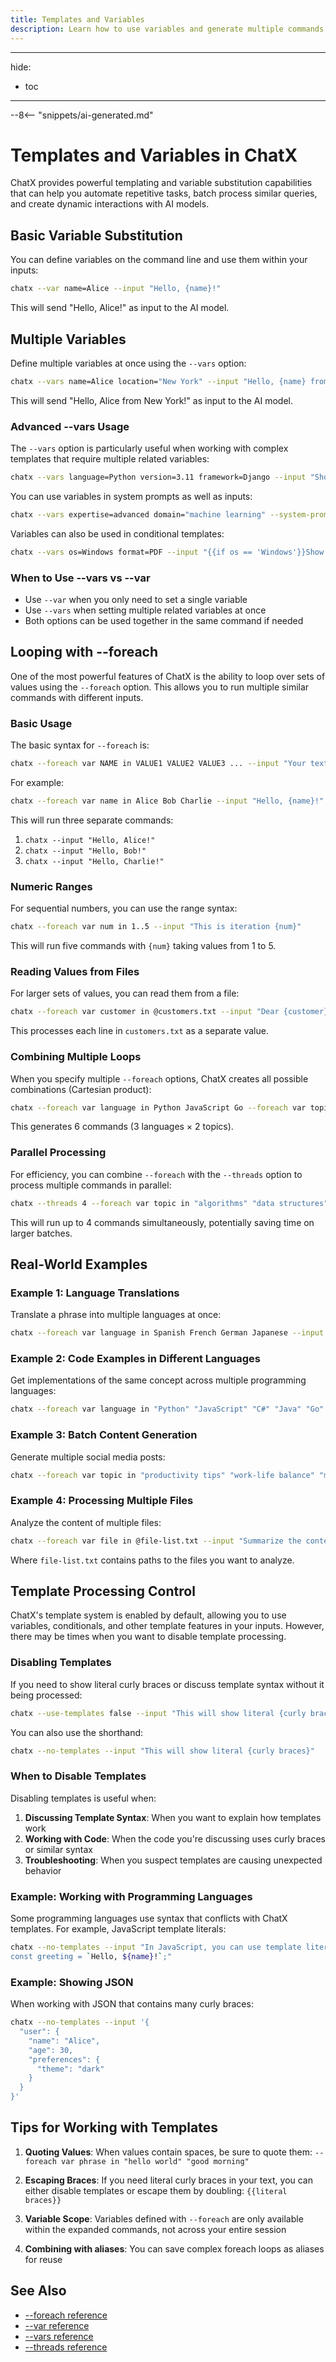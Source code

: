 ```yaml
---
title: Templates and Variables
description: Learn how to use variables and generate multiple commands with ChatX
---
```


---
hide:
- toc
---

--8<-- "snippets/ai-generated.md"

# Templates and Variables in ChatX

ChatX provides powerful templating and variable substitution capabilities that can help you automate repetitive tasks, batch process similar queries, and create dynamic interactions with AI models.

## Basic Variable Substitution

You can define variables on the command line and use them within your inputs:

```bash
chatx --var name=Alice --input "Hello, {name}!"
```

This will send "Hello, Alice!" as input to the AI model.

## Multiple Variables

Define multiple variables at once using the `--vars` option:

```bash
chatx --vars name=Alice location="New York" --input "Hello, {name} from {location}!"
```

This will send "Hello, Alice from New York!" as input to the AI model.

### Advanced --vars Usage

The `--vars` option is particularly useful when working with complex templates that require multiple related variables:

```bash
chatx --vars language=Python version=3.11 framework=Django --input "Show me how to create a basic {framework} project with {language} {version}"
```

You can use variables in system prompts as well as inputs:

```bash
chatx --vars expertise=advanced domain="machine learning" --system-prompt "You are an {expertise} {domain} expert." --input "Explain neural networks"
```

Variables can also be used in conditional templates:

```bash
chatx --vars os=Windows format=PDF --input "{{if os == 'Windows'}}Show me how to view {format} files on Windows.{{else}}Show me how to view {format} files on {os}.{{endif}}"
```

### When to Use --vars vs --var

- Use `--var` when you only need to set a single variable
- Use `--vars` when setting multiple related variables at once
- Both options can be used together in the same command if needed

## Looping with --foreach

One of the most powerful features of ChatX is the ability to loop over sets of values using the `--foreach` option. This allows you to run multiple similar commands with different inputs.

### Basic Usage

The basic syntax for `--foreach` is:

```bash
chatx --foreach var NAME in VALUE1 VALUE2 VALUE3 ... --input "Your text with {NAME}"
```

For example:

```bash
chatx --foreach var name in Alice Bob Charlie --input "Hello, {name}!"
```

This will run three separate commands:
1. `chatx --input "Hello, Alice!"`
2. `chatx --input "Hello, Bob!"`
3. `chatx --input "Hello, Charlie!"`

### Numeric Ranges

For sequential numbers, you can use the range syntax:

```bash
chatx --foreach var num in 1..5 --input "This is iteration {num}"
```

This will run five commands with `{num}` taking values from 1 to 5.

### Reading Values from Files

For larger sets of values, you can read them from a file:

```bash
chatx --foreach var customer in @customers.txt --input "Dear {customer}, we're writing to inform you..."
```

This processes each line in `customers.txt` as a separate value.

### Combining Multiple Loops

When you specify multiple `--foreach` options, ChatX creates all possible combinations (Cartesian product):

```bash
chatx --foreach var language in Python JavaScript Go --foreach var topic in "functions" "loops" --input "Show me how to use {topic} in {language}"
```

This generates 6 commands (3 languages × 2 topics).

### Parallel Processing

For efficiency, you can combine `--foreach` with the `--threads` option to process multiple commands in parallel:

```bash
chatx --threads 4 --foreach var topic in "algorithms" "data structures" "design patterns" "sorting" --question "Explain {topic} concisely"
```

This will run up to 4 commands simultaneously, potentially saving time on larger batches.

## Real-World Examples

### Example 1: Language Translations

Translate a phrase into multiple languages at once:

```bash
chatx --foreach var language in Spanish French German Japanese --input "Translate 'Welcome to our website' into {language}"
```

### Example 2: Code Examples in Different Languages

Get implementations of the same concept across multiple programming languages:

```bash
chatx --foreach var language in "Python" "JavaScript" "C#" "Java" "Go" --input "Write a function to check if a string is a palindrome in {language}. Include comments."
```

### Example 3: Batch Content Generation

Generate multiple social media posts:

```bash
chatx --foreach var topic in "productivity tips" "work-life balance" "mindfulness" "time management" --input "Write a short LinkedIn post about {topic}"
```

### Example 4: Processing Multiple Files

Analyze the content of multiple files:

```bash
chatx --foreach var file in @file-list.txt --input "Summarize the content of {file} in 3 bullet points"
```

Where `file-list.txt` contains paths to the files you want to analyze.

## Template Processing Control

ChatX's template system is enabled by default, allowing you to use variables, conditionals, and other template features in your inputs. However, there may be times when you want to disable template processing.

### Disabling Templates

If you need to show literal curly braces or discuss template syntax without it being processed:

```bash
chatx --use-templates false --input "This will show literal {curly braces} and template syntax like {{if condition}}"
```

You can also use the shorthand:

```bash
chatx --no-templates --input "This will show literal {curly braces}"
```

### When to Disable Templates

Disabling templates is useful when:

1. **Discussing Template Syntax**: When you want to explain how templates work
2. **Working with Code**: When the code you're discussing uses curly braces or similar syntax
3. **Troubleshooting**: When you suspect templates are causing unexpected behavior

### Example: Working with Programming Languages

Some programming languages use syntax that conflicts with ChatX templates. For example, JavaScript template literals:

```bash
chatx --no-templates --input "In JavaScript, you can use template literals like this:
const greeting = `Hello, ${name}!`;"
```

### Example: Showing JSON

When working with JSON that contains many curly braces:

```bash
chatx --no-templates --input '{
  "user": {
    "name": "Alice",
    "age": 30,
    "preferences": {
      "theme": "dark"
    }
  }
}'
```

## Tips for Working with Templates

1. **Quoting Values**: When values contain spaces, be sure to quote them: `--foreach var phrase in "hello world" "good morning"`

2. **Escaping Braces**: If you need literal curly braces in your text, you can either disable templates or escape them by doubling: `{{literal braces}}`

3. **Variable Scope**: Variables defined with `--foreach` are only available within the expanded commands, not across your entire session

4. **Combining with aliases**: You can save complex foreach loops as aliases for reuse

## See Also

- [--foreach reference](../reference/cli/options/foreach.md)
- [--var reference](../reference/cli/options/var.md)
- [--vars reference](../reference/cli/options/vars.md)
- [--threads reference](../reference/cli/options/threads.md)